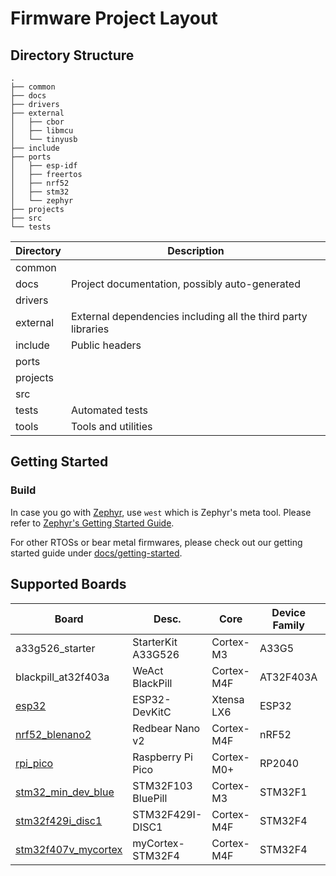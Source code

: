# Firmware Project Layout

## Directory Structure

```shell
.
├── common
├── docs
├── drivers
├── external
│   ├── cbor
│   ├── libmcu
│   └── tinyusb
├── include
├── ports
│   ├── esp-idf
│   ├── freertos
│   ├── nrf52
│   ├── stm32
│   └── zephyr
├── projects
├── src
└── tests
```

| Directory | Description                                                   |
| --------- | -----------                                                   |
| common    |                                                               |
| docs      | Project documentation, possibly auto-generated                |
| drivers   |                                                               |
| external  | External dependencies including all the third party libraries |
| include   | Public headers                                                |
| ports     |                                                               |
| projects  |                                                               |
| src       |                                                               |
| tests     | Automated tests                                               |
| tools     | Tools and utilities                                           |

## Getting Started
### Build
In case you go with [Zephyr](https://zephyrproject.org/), use `west` which is
Zephyr's meta tool. Please refer to [Zephyr's Getting Started
Guide](https://docs.zephyrproject.org/latest/develop/getting_started/index.html).

For other RTOSs or bear metal firmwares, please check out our getting started
guide under [docs/getting-started](docs/getting-started).

## Supported Boards

| Board                                                | Desc.              | Core       | Device Family | Manufacturer | Note        |
| ---------------------------------------------------- | ------------------ | ---------- | ------------- | ------------ | ----------- |
| a33g526_starter                                      | StarterKit A33G526 | Cortex-M3  | A33G5         | ABOV         | In progress |
| blackpill_at32f403a                                  | WeAct BlackPill    | Cortex-M4F | AT32F403A     | Artery       | In progress |
| [esp32](docs/getting-started/esp32.md)               | ESP32-DevKitC      | Xtensa LX6 | ESP32         | Espressif    |             |
| [nrf52_blenano2](docs/getting-started/nrf52.md)      | Redbear Nano v2    | Cortex-M4F | nRF52         | Nordic       | In progress |
| [rpi_pico](docs/getting-started/rpi.md)              | Raspberry Pi Pico  | Cortex-M0+ | RP2040        | Raspberry Pi | In progress |
| [stm32_min_dev_blue](docs/getting-started/stm32.md)  | STM32F103 BluePill | Cortex-M3  | STM32F1       | ST           |             |
| [stm32f429i_disc1](docs/getting-started/stm32.md)    | STM32F429I-DISC1   | Cortex-M4F | STM32F4       | ST           | In progress |
| [stm32f407v_mycortex](docs/getting-started/stm32.md) | myCortex-STM32F4   | Cortex-M4F | STM32F4       | ST           | In progress |
